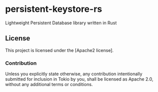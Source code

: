 # persistent-keystore-rs
Lightweight Persistent Database library written in Rust

## License

This project is licensed under the [Apache2 license].

[Apache license]: https://github.com/rc1405/persistent-keystore-rs/blob/main/LICENSE 

### Contribution

Unless you explicitly state otherwise, any contribution intentionally submitted
for inclusion in Tokio by you, shall be licensed as Apache 2.0, without any additional
terms or conditions.